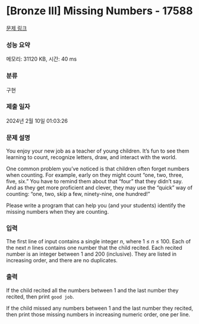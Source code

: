 # [Bronze III] Missing Numbers - 17588 

[문제 링크](https://www.acmicpc.net/problem/17588) 

### 성능 요약

메모리: 31120 KB, 시간: 40 ms

### 분류

구현

### 제출 일자

2024년 2월 10일 01:03:26

### 문제 설명

<p>You enjoy your new job as a teacher of young children. It’s fun to see them learning to count, recognize letters, draw, and interact with the world.</p>

<p>One common problem you’ve noticed is that children often forget numbers when counting. For example, early on they might count “one, two, three, five, six.” You have to remind them about that “four” that they didn’t say. And as they get more proficient and clever, they may use the “quick” way of counting: “one, two, skip a few, ninety-nine, one hundred!”</p>

<p>Please write a program that can help you (and your students) identify the missing numbers when they are counting.</p>

### 입력 

 <p>The first line of input contains a single integer <em>n</em>, where 1 ≤ <em>n</em> ≤ 100. Each of the next <em>n</em> lines contains one number that the child recited. Each recited number is an integer between 1 and 200 (inclusive). They are listed in increasing order, and there are no duplicates.</p>

### 출력 

 <p>If the child recited all the numbers between 1 and the last number they recited, then print <code>good job</code>.</p>

<p>If the child missed any numbers between 1 and the last number they recited, then print those missing numbers in increasing numeric order, one per line.</p>

